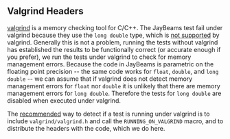 ## Valgrind Headers

[valgrind](http://valgrind.org/) is a memory checking tool for C/C++.
The JayBeams test fail under valgrind because they use the `long
double` type, which
is
[not supported](http://valgrind.10908.n7.nabble.com/valgrind-does-not-handle-long-double-td41633.html) by
valgrind.
Generally this is not a problem,
running the tests without valgrind has established the results to be
functionally correct (or accurate enough if you prefer),
we run the tests under valgrind to check for memory management errors.
Because the code in JayBeams is parametric on the floating point
precision -- the same code works for `float`, `double`, and `long
double` -- we can assume that if valgrind does not detect memory
management errors for `float` nor `double` it is unlikely that there
are memory management errors for `long double`.
Therefore the tests for `long double` are disabled when executed under
valgrind.

The [recommended](http://valgrind.org/docs/manual/manual-core-adv.html#manual-core-adv.clientreq) way to detect if a test is running under valgrind is
to include `valgrind/valgrind.h` and call the `RUNNING_ON_VALGRIND`
macro, and to distribute the headers with the code, which we do here.
